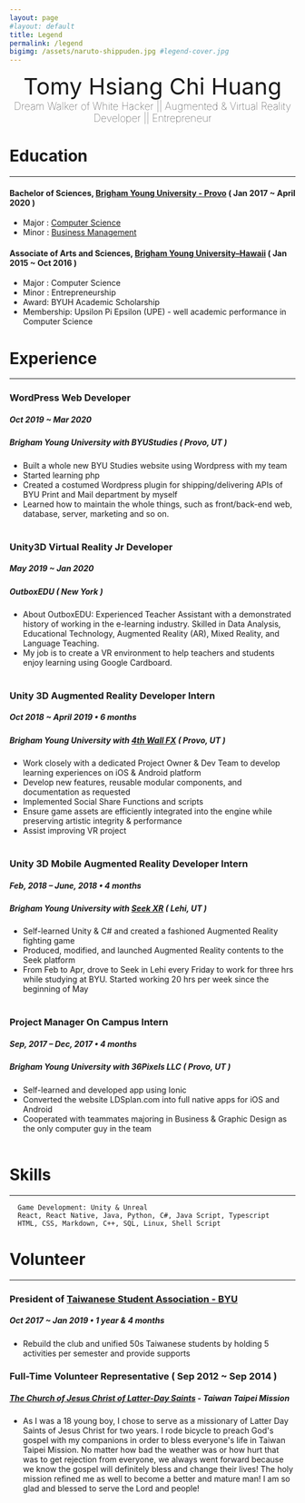 ```yaml
---
layout: page
#layout: default
title: Legend
permalink: /legend
bigimg: /assets/naruto-shippuden.jpg #legend-cover.jpg
---
```

<div style="text-align: center;">
<div style="font-size: 40px;">Tomy Hsiang Chi Huang</div>
<div style="font-size: 18px; font-weight: 100;">Dream Walker of White Hacker || Augmented & Virtual Reality Developer || Entrepreneur</div>
</div>

# Education
---

#### Bachelor of Sciences, [Brigham Young University - Provo] ( Jan 2017 ~ April 2020 )
- Major : [Computer Science]
- Minor : [Business Management]

#### Associate of Arts and Sciences, [Brigham Young University–Hawaii] ( Jan 2015 ~ Oct 2016 )
- Major : Computer Science
- Minor : Entrepreneurship
- Award: BYUH Academic Scholarship 
- Membership: Upsilon Pi Epsilon (UPE) - well academic performance in Computer Science

# Experience
---

###  WordPress Web Developer 
##### Oct 2019 ~ Mar 2020
##### Brigham Young University with BYUStudies ( Provo, UT )
- Built a whole new BYU Studies website using Wordpress with my team
- Started learning php
- Created a costumed Wordpress plugin for shipping/delivering APIs of BYU Print and Mail department by myself
- Learned how to maintain the whole things, such as front/back-end web, database, server, marketing and so on.
<br><br>

###  Unity3D Virtual Reality Jr Developer 
##### May 2019 ~ Jan 2020
##### OutboxEDU ( New York )
- About OutboxEDU: Experienced Teacher Assistant with a demonstrated history of working in the e-learning industry. Skilled in Data Analysis, Educational Technology, Augmented Reality (AR), Mixed Reality, and Language Teaching.
- My job is to create a VR environment to help teachers and students enjoy learning using Google Cardboard.
<br><br>

### Unity 3D Augmented Reality Developer Intern  
##### Oct 2018 ~ April 2019  •  6 months
##### Brigham Young University with [4th Wall FX] ( Provo, UT )
- Work closely with a dedicated Project Owner & Dev Team to develop learning experiences on iOS & Android platform
- Develop new features, reusable modular components, and documentation as requested
- Implemented Social Share Functions and scripts
-  Ensure game assets are efficiently integrated into the engine while preserving artistic integrity & performance
- Assist improving VR project
<br><br>

### Unity 3D Mobile Augmented Reality Developer Intern 
##### Feb, 2018 – June, 2018  •  4 months
##### Brigham Young University with [Seek XR] ( Lehi, UT )
- Self-learned Unity & C# and created a fashioned Augmented Reality fighting game
- Produced, modified, and launched Augmented Reality contents to the Seek platform
-  From Feb to Apr, drove to Seek in Lehi every Friday to work for three hrs while studying at BYU. Started working 20 hrs per week since the beginning of May
<br><br>

### Project Manager On Campus Intern 
##### Sep, 2017 – Dec, 2017  •  4 months
##### Brigham Young University with 36Pixels LLC ( Provo, UT )
- Self-learned and developed app using Ionic
- Converted the website LDSplan.com into full native apps for iOS and Android
- Cooperated with teammates majoring in Business & Graphic Design as the only computer guy in the team
<br><br>

# Skills
---
```
  Game Development: Unity & Unreal
  React, React Native, Java, Python, C#, Java Script, Typescript  
  HTML, CSS, Markdown, C++, SQL, Linux, Shell Script
```

# Volunteer
---

### President of [Taiwanese Student Association - BYU] 
##### Oct 2017 ~ Jan 2019 • 1 year & 4 months
- Rebuild the club and unified 50s Taiwanese students by holding 5 activities per semester and provide supports
<!--<br><br>-->


### Full-Time Volunteer Representative ( Sep 2012 ~ Sep 2014 )
##### [The Church of Jesus Christ of Latter-Day Saints](lds.org) - Taiwan Taipei Mission
- As I was a 18 young boy, I chose to serve as a missionary of Latter Day Saints of Jesus Christ for two years. I rode bicycle to preach God's gospel with my companions in order to bless everyone's life in Taiwan Taipei Mission. No matter how bad the weather was or how hurt that was to get rejection from everyone, we always went forward because we know the gospel will definitely bless and change their lives! The holy mission refined me as well to become a better and mature man! I am so glad and blessed to serve the Lord and people!




[OutboxEDU]: http://outboxedu.com
[OutboxEDU Linkedin]: https://www.linkedin.com/company/cielovr/
[My life experience]: https://www.linkedin.com/in/tomyh/
[Brigham Young University - Provo]: https://www.byu.edu
[Computer Science]: https://catalog.byu.edu/physical-and-mathematical-sciences/computer-science
[Business Management]: https://catalog.byu.edu/business/business-programs
[Brigham Young University–Hawaii]: https://byuh.edu
[4th Wall FX]: https://4thwallfx.com
[ImmersiveBible]: https://4thwallfx.com
[Seek XR]: https://seekxr.com
[Taiwanese Student Association - BYU]: https://www.facebook.com/groups/304356140049505/?ref=bookmarks
